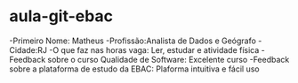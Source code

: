 # aula-git-ebac

-Primeiro Nome: Matheus 
-Profissão:Analista de Dados e Geógrafo 
-Cidade:RJ 
-O que faz nas horas vaga: Ler, estudar e atividade física 
-Feedback sobre o curso Qualidade de Software: Excelente curso 
-Feedback sobre a plataforma de estudo da EBAC: Plaforma intuitiva e fácil uso 
